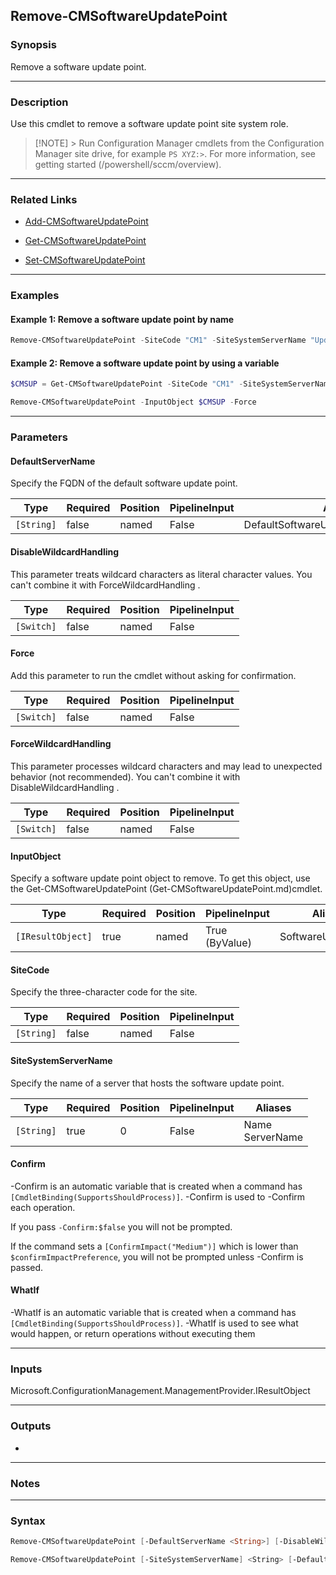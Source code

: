 Remove-CMSoftwareUpdatePoint
----------------------------




### Synopsis
Remove a software update point.



---


### Description

Use this cmdlet to remove a software update point site system role.



> [!NOTE] > Run Configuration Manager cmdlets from the Configuration Manager site drive, for example `PS XYZ:>`. For more information, see getting started (/powershell/sccm/overview).



---


### Related Links
* [Add-CMSoftwareUpdatePoint](Add-CMSoftwareUpdatePoint)



* [Get-CMSoftwareUpdatePoint](Get-CMSoftwareUpdatePoint)



* [Set-CMSoftwareUpdatePoint](Set-CMSoftwareUpdatePoint)





---


### Examples
#### Example 1: Remove a software update point by name
```PowerShell
Remove-CMSoftwareUpdatePoint -SiteCode "CM1" -SiteSystemServerName "UpdateSystem.Western.Contoso.com"
```

#### Example 2: Remove a software update point by using a variable
```PowerShell
$CMSUP = Get-CMSoftwareUpdatePoint -SiteCode "CM1" -SiteSystemServerName "UpdateSystem.Western.Contoso.com"

Remove-CMSoftwareUpdatePoint -InputObject $CMSUP -Force
```



---


### Parameters
#### **DefaultServerName**

Specify the FQDN of the default software update point.






|Type      |Required|Position|PipelineInput|Aliases                             |
|----------|--------|--------|-------------|------------------------------------|
|`[String]`|false   |named   |False        |DefaultSoftwareUpdatePointServerName|



#### **DisableWildcardHandling**

This parameter treats wildcard characters as literal character values. You can't combine it with ForceWildcardHandling .






|Type      |Required|Position|PipelineInput|
|----------|--------|--------|-------------|
|`[Switch]`|false   |named   |False        |



#### **Force**

Add this parameter to run the cmdlet without asking for confirmation.






|Type      |Required|Position|PipelineInput|
|----------|--------|--------|-------------|
|`[Switch]`|false   |named   |False        |



#### **ForceWildcardHandling**

This parameter processes wildcard characters and may lead to unexpected behavior (not recommended). You can't combine it with DisableWildcardHandling .






|Type      |Required|Position|PipelineInput|
|----------|--------|--------|-------------|
|`[Switch]`|false   |named   |False        |



#### **InputObject**

Specify a software update point object to remove. To get this object, use the Get-CMSoftwareUpdatePoint (Get-CMSoftwareUpdatePoint.md)cmdlet.






|Type             |Required|Position|PipelineInput |Aliases            |
|-----------------|--------|--------|--------------|-------------------|
|`[IResultObject]`|true    |named   |True (ByValue)|SoftwareUpdatePoint|



#### **SiteCode**

Specify the three-character code for the site.






|Type      |Required|Position|PipelineInput|
|----------|--------|--------|-------------|
|`[String]`|false   |named   |False        |



#### **SiteSystemServerName**

Specify the name of a server that hosts the software update point.






|Type      |Required|Position|PipelineInput|Aliases            |
|----------|--------|--------|-------------|-------------------|
|`[String]`|true    |0       |False        |Name<br/>ServerName|



#### **Confirm**
-Confirm is an automatic variable that is created when a command has ```[CmdletBinding(SupportsShouldProcess)]```.
-Confirm is used to -Confirm each operation.

If you pass ```-Confirm:$false``` you will not be prompted.


If the command sets a ```[ConfirmImpact("Medium")]``` which is lower than ```$confirmImpactPreference```, you will not be prompted unless -Confirm is passed.

#### **WhatIf**
-WhatIf is an automatic variable that is created when a command has ```[CmdletBinding(SupportsShouldProcess)]```.
-WhatIf is used to see what would happen, or return operations without executing them


---


### Inputs
Microsoft.ConfigurationManagement.ManagementProvider.IResultObject





---


### Outputs
* 






---


### Notes




---


### Syntax
```PowerShell
Remove-CMSoftwareUpdatePoint [-DefaultServerName <String>] [-DisableWildcardHandling] [-Force] [-ForceWildcardHandling] -InputObject <IResultObject> [-Confirm] [-WhatIf] [<CommonParameters>]
```
```PowerShell
Remove-CMSoftwareUpdatePoint [-SiteSystemServerName] <String> [-DefaultServerName <String>] [-DisableWildcardHandling] [-Force] [-ForceWildcardHandling] [-SiteCode <String>] [-Confirm] [-WhatIf] [<CommonParameters>]
```
